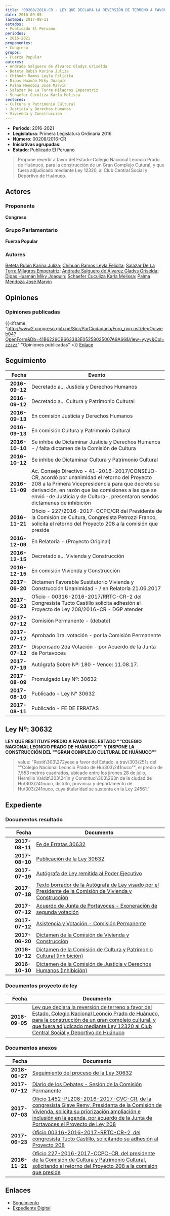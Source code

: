 ```yaml
---
title: "00208/2016-CR - LEY QUE DECLARA LA REVERSIÓN DE TERRENO A FAVOR DEL ESTADO-COLEGIO NACIONAL LEONCIO PRADO DE HUÁNUCO, PARA LA CONSTRUCCIÓN DE UN GRAN COMPLEJO CULTURAL, Y QUE FUERA ADJUDICADO MEDIANTE LEY 12320 AL CLUB CENTRAL SOCIAL Y DEPORTIVO DE HUÁNUCO."
date: 2016-09-05
lastmod: 2017-08-11
estados:
- Publicado El Peruano
periodos:
- 2016-2021
proponentes:
- Congreso
grupos:
- Fuerza Popular
autores:
- Andrade Salguero de Álvarez Gladys Griselda
- Beteta Rubín Karina Juliza
- Chihuán Ramos Leyla Felícita
- Dipas Huamán Miky Joaquín
- Palma Mendoza José Marvín
- Salazar De La Torre Milagros Emperatriz
- Schaefer Cuculiza Karla Melissa
sectores:
- Cultura y Patrimonio Cultural
- Justicia y Derechos Humanos
- Vivienda y Construcción
---
```

- **Periodo**: 2016-2021
- **Legislatura**: Primera Legislatura Ordinaria 2016
- **Número**: 00208/2016-CR
- **Iniciativas agrupadas**: 
- **Estado**: Publicado El Peruano

> Propone revertir a favor del Estado-Colegio Nacional Leoncio Prado de Huánuco, para la construcción de un Gran Complejo Cutural, y que fuera adjudicado mediante Ley 12320, al Club Central Social y Deportivo de Huánuco.


## Actores

### Proponente

**Congreso**

### Grupo Parlamentario

**Fuerza Popular**

### Autores

[Beteta Rubín Karina Juliza](mailto:mailto:kbeteta@congreso.gob.pe); [Chihuán Ramos Leyla Felícita](mailto:mailto:lchihuan@congreso.gob.pe); [Salazar De La Torre Milagros Emperatriz](mailto:mailto:msalazard@congreso.gob.pe); [Andrade Salguero de Álvarez Gladys Griselda](mailto:mailto:gandrade@congreso.gob.pe); [Dipas Huamán Miky Joaquín](mailto:mailto:mdipas@congreso.gob.pe); [Schaefer Cuculiza Karla Melissa](mailto:mailto:kschaefer@congreso.gob.pe); [Palma Mendoza José Marvín](mailto:mailto:jpalma@congreso.gob.pe)

## Opiniones

### Opiniones publicadas

{{<iframe "http://www2.congreso.gob.pe/Sicr/ParCiudadana/Foro_pvp.nsf/RepOpiweb04?OpenForm&Db=41B6229CB663383E05258025007A9A66&View=yyyy&Col=zzzzz" "Opiniones publicadas" >}}
[Enlace](http://www2.congreso.gob.pe/Sicr/ParCiudadana/Foro_pvp.nsf/RepOpiweb04?OpenForm&Db=41B6229CB663383E05258025007A9A66&View=yyyy&Col=zzzzz)


## Seguimiento

| Fecha | Evento |
|------:|--------|
| **2016-09-12** | Decretado a... Justicia y Derechos Humanos |
| **2016-09-12** | Decretado a... Cultura y Patrimonio Cultural |
| **2016-09-13** | En comisión Justicia y Derechos Humanos |
| **2016-09-13** | En comisión Cultura y Patrimonio Cultural |
| **2016-10-10** | Se inhibe de Dictaminar Justicia y Derechos Humanos - / falta dictamen de la Comisión de Cultura |
| **2016-10-12** | Se inhibe de Dictaminar Cultura y Patrimonio Cultural |
| **2016-11-09** | Ac. Consejo Directivo - 41-2016-2017/CONSEJO-CR, acordó por unanimidad el retorno del Proyecto 208 a la Primera Vicepresidencia para que decrete su derivación, en razón que las comisiones a las que se envió -de Justicia y de Cultura-, presentaron sendos dictámenes de inhibición |
| **2016-11-21** | Oficio - 227/2016-2017-CCPC/CR del Presidente de la Comisión de Cultura, Congresista Petrozzi Franco, solicita el retorno del Proyecto 208 a la comisión que preside |
| **2016-12-09** | En Relatoría - (Proyecto Original) |
| **2016-12-15** | Decretado a... Vivienda y Construcción |
| **2016-12-15** | En comisión Vivienda y Construcción |
| **2017-06-20** | Dictamen Favorable Sustitutorio Vivienda y Construcción Unanimidad - / en Relatoría 21.06.2017 |
| **2017-06-23** | Oficio - 00316-2016-2017/RRTC-CR-2 del Congresista Tucto Castillo solicita adhesión al Proyecto de Ley 208/2016-CR.- DGP atender |
| **2017-07-12** | Comisión Permanente - (debate) |
| **2017-07-12** | Aprobado 1ra. votación - por la Comisión Permanente |
| **2017-07-12** | Dispensado 2da Votación - por Acuerdo de la Junta de Portavoces |
| **2017-07-19** | Autógrafa Sobre Nº: 180 - Vence: 11.08.17. |
| **2017-08-09** | Promulgado Ley Nº: 30632 |
| **2017-08-10** | Publicado - Ley N° 30632 |
| **2017-08-11** | Publicado - FE DE ERRATAS |

## Ley Nº: 30632

**LEY QUE RESTITUYE PREDIO A FAVOR DEL ESTADO ""COLEGIO NACIONAL LEONCIO PRADO DE HUÁNUCO"" Y DISPONE LA CONSTRUCCIÓN DEL ""GRAN COMPLEJO CULTURAL DE HUÁNUCO""**

> value: "Restit\303\272yese a favor del Estado, a trav\303\251s del \"\"Colegio Nacional Leoncio Prado de Hu\303\241nuco\"\", el predio de 7,553 metros cuadrados, ubicado entre los jirones 28 de julio, Hermilio Valdiz\303\241n y Constituci\303\263n de la ciudad de Hu\303\241nuco, distrito, provincia y departamento de Hu\303\241nuco, cuya titularidad se sustenta en la Ley 24561."


## Expediente

### Documentos resultado

| Fecha | Documento |
|------:|-----------|
| **2017-08-11** | [Fe de Erratas 30632](http://www.leyes.congreso.gob.pe/Documentos/2016_2021/ADLP/Fe_Erratas/30632-FE.pdf) |
| **2017-08-10** | [Publicación de la Ley 30632](http://www.leyes.congreso.gob.pe/Documentos/2016_2021/ADLP/Normas_Legales/30632-LEY.pdf) |
| **2017-07-19** | [Autógrafa de Ley remitida al Poder Ejecutivo](http://www.leyes.congreso.gob.pe/Documentos/2016_2021/ADLP/Texto_Aprobado/AU0020820170719.PDF) |
| **2017-07-18** | [Texto borrador de la Autógrafa de Ley visado por el Presidente de la Comisión de Vivienda y Construcción](http://www.leyes.congreso.gob.pe/Documentos/2016_2021/Texto_Borrador_de_Autografa/BAU0020820170718.pdf) |
| **2017-07-12** | [Acuerdo de Junta de Portavoces - Exoneración de segunda votación](http://www.leyes.congreso.gob.pe/Documentos/2016_2021/Acuerdos/Junta_Portavoces/AJP0020820170712.pdf) |
| **2017-07-12** | [Asistencia y Votación - Comisión Permanente](http://www.leyes.congreso.gob.pe/Documentos/2016_2021/Asistencia_y_Votacion/Proyectos_de_Ley/AVCP0020820170712.pdf) |
| **2017-06-20** | [Dictamen de la Comisión de Vivienda y Construcción](http://www.leyes.congreso.gob.pe/Documentos/2016_2021/Dictamenes/Proyectos_de_Ley/00208DC24MAY20170620..pdf) |
| **2016-10-12** | [Dictamen de la Comisión de Cultura y Patrimonio Cultural (Inhibición)](http://www.leyes.congreso.gob.pe/Documentos/2016_2021/Dictamenes/Proyectos_de_Ley/00208DC05MAY20161012..pdf) |
| **2016-10-10** | [Dictamen de la Comisión de Justicia y Derechos Humanos (Inhibición)](http://www.leyes.congreso.gob.pe/Documentos/2016_2021/Dictamenes/Proyectos_de_Ley/00208DC15MAY20161010.pdf) |

### Documentos proyecto de ley

| Fecha | Documento |
|------:|-----------|
| **2016-09-05** | [Ley que declara la reversión de terreno a favor del Estado, Colegio Nacional Leoncio Prado de Huánuco, para la construcción de un gran complejo cultural, y que fuera adjudicado mediante Ley 12320 al Club Central Social y Deportivo de Huánuco](http://www.leyes.congreso.gob.pe/Documentos/2016_2021/Proyectos_de_Ley_y_de_Resoluciones_Legislativas/PL0020820160905.pdf) |

### Documentos anexos

| Fecha | Documento |
|------:|-----------|
| **2018-06-27** | [Seguimiento del proceso de la Ley 30632](http://www.leyes.congreso.gob.pe/Documentos/2016_2021/Seguimiento_de_Proyectos_de_Ley/00208PL20180627.pdf) |
| **2017-07-12** | [Diario de los Debates - Sesión de la Comisión Permanente](http://www2.congreso.gob.pe/Sicr/DiarioDebates/Publicad.nsf/SesionesPleno/05256D6E0073DFE90525815C006190DC/$FILE/PER-2016-13.pdf) |
| **2017-07-03** | [Oficio 1452-PL208-2016-2017-CVC-CR, de la congresista Glave Remy, Presidenta de la Comisión de Vivienda, solicita su priorización ampliación e inclusión en la agenda, por acuerdo de la Junta de Portavoces el Proyecto de Ley 208](http://www.leyes.congreso.gob.pe/Documentos/2016_2021/Oficios/Comisiones_Ordinarias/OFICIO-1452-PL208-2016-2017-CVC-CR.PDF) |
| **2017-06-23** | [Oficio 00316-2016-2017-RRTC-CR-2, del congresista Tucto Castillo, solicitando su adhesión al Proyecto 208](http://www.leyes.congreso.gob.pe/Documentos/2016_2021/Adhesiones/Proyectos_de_Ley/OFICIO-00316-2016-2017-RRTC-CR-2.PDF) |
| **2016-11-21** | [Oficio 227-2016-2017-CCPC-CR, del presidente de la Comisión de Cultura y Patrimonio Cultural, solicitando el retorno del Proyecto 208 a la comisión que preside](http://www.leyes.congreso.gob.pe/Documentos/2016_2021/Oficios/Comisiones_Ordinarias/OIFICIO-227-2016-2017-CCPC-CR.pdf) |

## Enlaces

- [Seguimiento](http://www2.congreso.gob.pe/Sicr/TraDocEstProc/CLProLey2016.nsf/f7fff46988ca05b1052578e100829cc7/315a22110f9bbd96052580250078e4a7?OpenDocument)
- [Expediente Digital](http://www2.congreso.gob.pe/Sicr/TraDocEstProc/Expvirt_2011.nsf/visbusqptramdoc1621/00208?opendocument)

